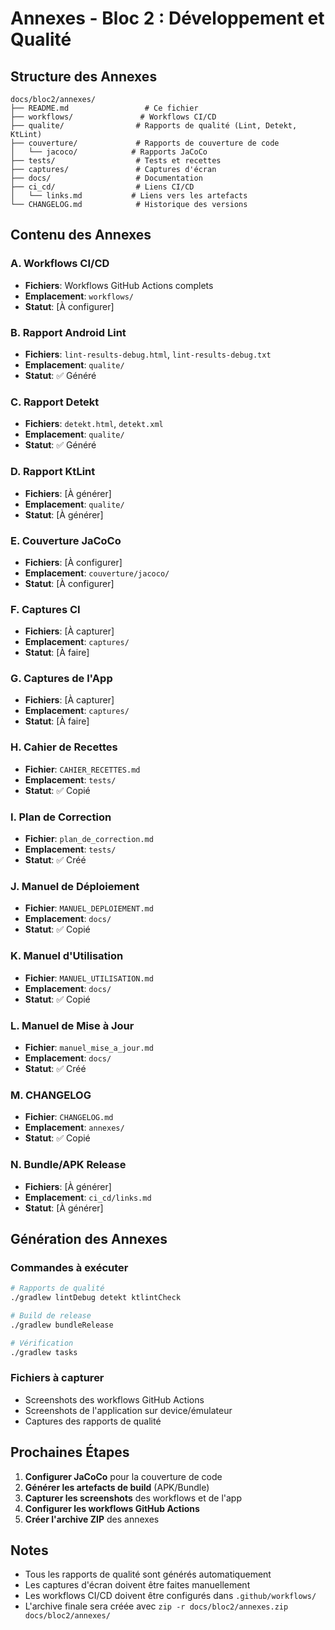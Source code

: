 # Annexes - Bloc 2 : Développement et Qualité

## Structure des Annexes

```
docs/bloc2/annexes/
├── README.md                 # Ce fichier
├── workflows/               # Workflows CI/CD
├── qualite/                # Rapports de qualité (Lint, Detekt, KtLint)
├── couverture/             # Rapports de couverture de code
│   └── jacoco/            # Rapports JaCoCo
├── tests/                  # Tests et recettes
├── captures/               # Captures d'écran
├── docs/                   # Documentation
├── ci_cd/                  # Liens CI/CD
│   └── links.md           # Liens vers les artefacts
└── CHANGELOG.md            # Historique des versions
```

## Contenu des Annexes

### A. Workflows CI/CD

- **Fichiers**: Workflows GitHub Actions complets
- **Emplacement**: `workflows/`
- **Statut**: [À configurer]

### B. Rapport Android Lint

- **Fichiers**: `lint-results-debug.html`, `lint-results-debug.txt`
- **Emplacement**: `qualite/`
- **Statut**: ✅ Généré

### C. Rapport Detekt

- **Fichiers**: `detekt.html`, `detekt.xml`
- **Emplacement**: `qualite/`
- **Statut**: ✅ Généré

### D. Rapport KtLint

- **Fichiers**: [À générer]
- **Emplacement**: `qualite/`
- **Statut**: [À générer]

### E. Couverture JaCoCo

- **Fichiers**: [À configurer]
- **Emplacement**: `couverture/jacoco/`
- **Statut**: [À configurer]

### F. Captures CI

- **Fichiers**: [À capturer]
- **Emplacement**: `captures/`
- **Statut**: [À faire]

### G. Captures de l'App

- **Fichiers**: [À capturer]
- **Emplacement**: `captures/`
- **Statut**: [À faire]

### H. Cahier de Recettes

- **Fichier**: `CAHIER_RECETTES.md`
- **Emplacement**: `tests/`
- **Statut**: ✅ Copié

### I. Plan de Correction

- **Fichier**: `plan_de_correction.md`
- **Emplacement**: `tests/`
- **Statut**: ✅ Créé

### J. Manuel de Déploiement

- **Fichier**: `MANUEL_DEPLOIEMENT.md`
- **Emplacement**: `docs/`
- **Statut**: ✅ Copié

### K. Manuel d'Utilisation

- **Fichier**: `MANUEL_UTILISATION.md`
- **Emplacement**: `docs/`
- **Statut**: ✅ Copié

### L. Manuel de Mise à Jour

- **Fichier**: `manuel_mise_a_jour.md`
- **Emplacement**: `docs/`
- **Statut**: ✅ Créé

### M. CHANGELOG

- **Fichier**: `CHANGELOG.md`
- **Emplacement**: `annexes/`
- **Statut**: ✅ Copié

### N. Bundle/APK Release

- **Fichiers**: [À générer]
- **Emplacement**: `ci_cd/links.md`
- **Statut**: [À générer]

## Génération des Annexes

### Commandes à exécuter

```bash
# Rapports de qualité
./gradlew lintDebug detekt ktlintCheck

# Build de release
./gradlew bundleRelease

# Vérification
./gradlew tasks
```

### Fichiers à capturer

- Screenshots des workflows GitHub Actions
- Screenshots de l'application sur device/émulateur
- Captures des rapports de qualité

## Prochaines Étapes

1. **Configurer JaCoCo** pour la couverture de code
2. **Générer les artefacts de build** (APK/Bundle)
3. **Capturer les screenshots** des workflows et de l'app
4. **Configurer les workflows GitHub Actions**
5. **Créer l'archive ZIP** des annexes

## Notes

- Tous les rapports de qualité sont générés automatiquement
- Les captures d'écran doivent être faites manuellement
- Les workflows CI/CD doivent être configurés dans `.github/workflows/`
- L'archive finale sera créée avec `zip -r docs/bloc2/annexes.zip docs/bloc2/annexes/`
